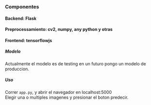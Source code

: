 ### Componentes
#### Backend: Flask 
#### Preprocessamiento: cv2, numpy, any python y otras
#### Frontend: tensorflowjs 
##### Modelo
Actualmente el modelo es de testing en un futuro pongo un modelo de produccion.
##### Uso
Correr `app.py`, y abrir el navegador en localhost:5000<br>
Elegir una o multiples imagenes y presionar el boton predecir.
